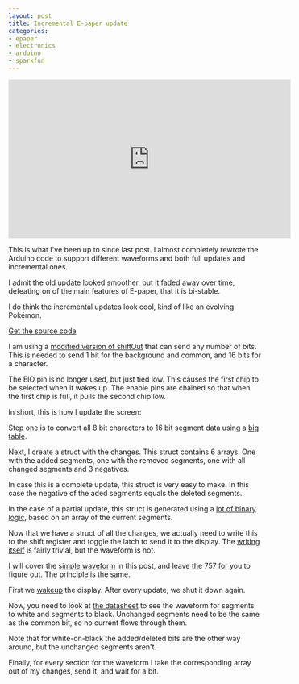```yaml
---
layout: post
title: Incremental E-paper update
categories:
- epaper
- electronics
- arduino
- sparkfun
---
```


<iframe width="560" height="315" src="http://www.youtube.com/embed/oscur3i5V54" frameborder="0" allowfullscreen="allowfullscreen"> </iframe>

This is what I've been up to since last post. I almost completely rewrote the Arduino code to support different waveforms and both full updates and incremental ones.

I admit the old update looked smoother, but it faded away over time, defeating on of the main features of E-paper, that it is bi-stable.

I do think the incremental updates look cool, kind of like an evolving Pokémon.

[Get the source code](https://github.com/pepijndevos/arduino-epaper)

I am using a [modified version of shiftOut](https://github.com/pepijndevos/arduino-epaper/blob/master/ePaper.cpp#L300) that can send any number of bits. This is needed to send 1 bit for the background and common, and 16 bits for a character.

The EIO pin is no longer used, but just tied low. This causes the first chip to be selected when it wakes up. The enable pins are chained so that when the first chip is full, it pulls the second chip low.

In short, this is how I update the screen:

Step one is to convert all 8 bit characters to 16 bit segment data using a [big table](https://github.com/pepijndevos/arduino-epaper/blob/master/ePaper.cpp#L60).

Next, I create a struct with the changes. This struct contains 6 arrays. One with the added segments, one with the removed segments, one with all changed segments and 3 negatives.

In case this is a complete update, this struct is very easy to make. In this case the negative of the aded segments equals the deleted segments.

In the case of a partial update, this struct is generated using a [lot of binary logic](https://github.com/pepijndevos/arduino-epaper/blob/master/ePaper.cpp#L246), based on an array of the current segments.

Now that we have a struct of all the changes, we actually need to write this to the shift register and toggle the latch to send it to the display. The [writing itself](https://github.com/pepijndevos/arduino-epaper/blob/master/ePaper.cpp#L316) is fairly trivial, but the waveform is not.

I will cover the [simple waveform](https://github.com/pepijndevos/arduino-epaper/blob/master/ePaper.cpp#L401) in this post, and leave the 757 for you to figure out. The principle is the same.

First we [wakeup](https://github.com/pepijndevos/arduino-epaper/blob/master/ePaper.cpp#L349) the display. After every update, we shut it down again.

Now, you need to look at [the datasheet](/images/Winstar_E-Paper_Application_Note_V2.pdf) to see the waveform for segments to white and segments to black. Unchanged segments need to be the same as the common bit, so no current flows through them.

Note that for white-on-black the added/deleted bits are the other way around, but the unchanged segments aren't.

Finally, for every section for the waveform I take the corresponding array out of my changes, send it, and wait for a bit.